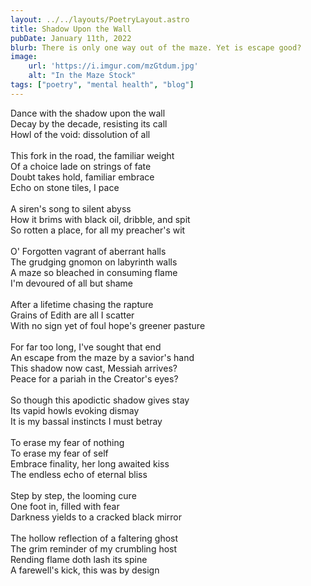 ```yaml
---
layout: ../../layouts/PoetryLayout.astro
title: Shadow Upon the Wall
pubDate: January 11th, 2022
blurb: There is only one way out of the maze. Yet is escape good?
image:
    url: 'https://i.imgur.com/mzGtdum.jpg'
    alt: "In the Maze Stock"
tags: ["poetry", "mental health", "blog"]
---
```

Dance with the shadow upon the wall\
Decay by the decade, resisting its call\
Howl of the void: dissolution of all\
\
This fork in the road, the familiar weight\
Of a choice lade on strings of fate\
Doubt takes hold, familiar embrace\
Echo on stone tiles, I pace\
\
A siren's song to silent abyss\
How it brims with black oil, dribble, and spit\
So rotten a place, for all my preacher's wit\
\
O' Forgotten vagrant of aberrant halls\
The grudging gnomon on labyrinth walls\
A maze so bleached in consuming flame\
I'm devoured of all but shame\
\
After a lifetime chasing the rapture\
Grains of Edith are all I scatter\
With no sign yet of foul hope's greener pasture\
\
For far too long, I've sought that end\
An escape from the maze by a savior's hand\
This shadow now cast, Messiah arrives?\
Peace for a pariah in the Creator's eyes?\
\
So though this apodictic shadow gives stay\
Its vapid howls evoking dismay\
It is my bassal instincts I must betray\
\
To erase my fear of nothing\
To erase my fear of self\
Embrace finality, her long awaited kiss\
The endless echo of eternal bliss\
\
Step by step, the looming cure\
One foot in, filled with fear\
Darkness yields to a cracked black mirror\
\
The hollow reflection of a faltering ghost\
The grim reminder of my crumbling host\
Rending flame doth lash its spine\
A farewell's kick, this was by design